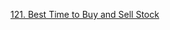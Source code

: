 [121. Best Time to Buy and Sell Stock](https://leetcode.com/problems/best-time-to-buy-and-sell-stock/)
